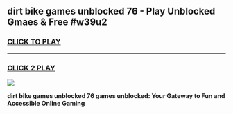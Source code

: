 
## dirt bike games unblocked 76 - Play Unblocked Gmaes & Free #w39u2
<h3>
<a href="https://news.freeplayer.one?title=dirt_bike_games_unblocked_76&ref=03M">CLICK TO PLAY</a></h3>
<hr>

<h3>
<a href="https://news.freeplayer.one?title=dirt_bike_games_unblocked_76&ref=03M">CLICK 2 PLAY</a>
  
</h3>

<a href="https://news.freeplayer.one?title=dirt_bike_games_unblocked_76&ref=03M"><img src="https://clearcache.store/games.png"></a>


**dirt bike games unblocked 76 games unblocked: Your Gateway to Fun and Accessible Online Gaming**
